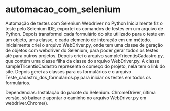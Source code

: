 # automacao_com_selenium
Automação de testes com Selenium Webdriver no Python
Inicialmente fiz o teste pelo Selenium IDE, exportei os comandos de testes em um arquivo de Python.
Depois transformei cada formulário do site utilizado para o teste em um objeto, uma classe, e cada elemento de interação em um método.
Inicialmente criei o arquivo WebDriver.py, onde tem uma classe de geração de objetos com webdriver do Selenium, para poder gerar todos os testes até para outros projetos.
Depois criei o arquivo sampleTricentisCadastro.py, que contém uma classe filha da classe do arquivo WebDriver.py.
A classe sampleTricentisCadastro representa o começo do projeto, nela tem o link do site.
Depois gerei as classes para os formulários e o arquivo Teste_cadastro_dos_formularios.py para iniciar os testes em todos os formulários.

Dependências:
Instalação do pacote do Selenium.
ChromeDriver, última versão, só baixar e apontar o caminho no arquivo WebDriver.py em webdriver.Chrome().
